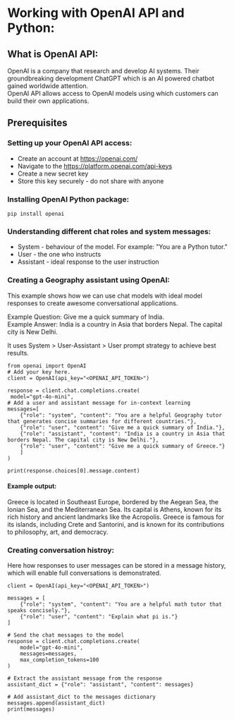 # Working with OpenAI API and Python:

## What is OpenAI API:
OpenAI is a company that research and develop AI systems. Their groundbreaking development ChatGPT which is an AI powered chatbot gained worldwide attention.  
OpenAI API allows access to OpenAI models using which customers can build their own applications.

## Prerequisites

### Setting up your OpenAI API access:
* Create an account at https://openai.com/
* Navigate to the https://platform.openai.com/api-keys
* Create a new secret key
* Store this key securely - do not share with anyone

### Installing OpenAI Python package:
```
pip install openai
```

### Understanding different chat roles and system messages:
* System - behaviour of the model. For example: "You are a Python tutor."
* User - the one who instructs
* Assistant - ideal response to the user instruction

### Creating a Geography assistant using OpenAI:
This example shows how we can use chat models with ideal model responses to create awesome conversational applications. 

Example Question: Give me a quick summary of India.  
Example Answer: India is a country in Asia that borders Nepal. The capital city is New Delhi.  

It uses System > User-Assistant > User prompt strategy to achieve best results.

```
from openai import OpenAI
# Add your key here.
client = OpenAI(api_key="<OPENAI_API_TOKEN>")

response = client.chat.completions.create(
 model="gpt-4o-mini",
# Add a user and assistant message for in-context learning
messages=[
    {"role": "system", "content": "You are a helpful Geography tutor that generates concise summaries for different countries."},
    {"role": "user", "content": "Give me a quick summary of India."},
    {"role": "assistant", "content": "India is a country in Asia that borders Nepal. The capital city is New Delhi."},
    {"role": "user", "content": "Give me a quick summary of Greece."}
    ]
)

print(response.choices[0].message.content)
```

#### Example output:
Greece is located in Southeast Europe, bordered by the Aegean Sea, the Ionian Sea, and the Mediterranean Sea. Its capital is Athens, known for its rich history and ancient landmarks like the Acropolis. Greece is famous for its islands, including Crete and Santorini, and is known for its contributions to philosophy, art, and democracy.

### Creating conversation histroy:
Here how responses to user messages can be stored in a message history, which will enable full conversations is demonstrated.

```
client = OpenAI(api_key="<OPENAI_API_TOKEN>")

messages = [
    {"role": "system", "content": "You are a helpful math tutor that speaks concisely."},
    {"role": "user", "content": "Explain what pi is."}
]

# Send the chat messages to the model
response = client.chat.completions.create(
    model="gpt-4o-mini",
    messages=messages,
    max_completion_tokens=100
)

# Extract the assistant message from the response
assistant_dict = {"role": "assistant", "content": messages}

# Add assistant_dict to the messages dictionary
messages.append(assistant_dict)
print(messages)
```
